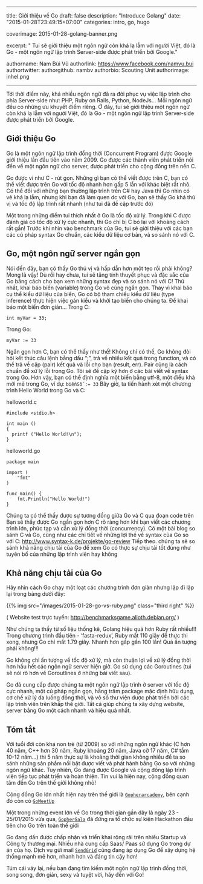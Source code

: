 
---

title: Giới thiệu về Go
draft: false
description: "Introduce Golang"
date: "2015-01-28T23:49:15+07:00"
categories: intro, go, hugo

coverimage: 2015-01-28-golang-banner.png

excerpt: " Tui sẽ giới thiệu một ngôn ngữ còn khá lạ lẫm với người Việt, đó là Go - một ngôn ngữ lập trình Server-side được phát triển bởi Google."

authorname: Nam Bùi Vũ
authorlink: https://www.facebook.com/namvu.bui 
authortwitter: 
authorgithub: nambv
authorbio: Scouting Unit
authorimage: inhel.png

---

Tới thời điểm này, khá nhiều ngôn ngữ đã ra đời phục vụ việc lập trình cho phía Server-side như: PHP, Ruby on Rails, Python, NodeJs... Mỗi ngôn ngữ đều có những ưu khuyết điểm riêng. Ở đây, tui sẽ giới thiệu một ngôn ngữ còn khá lạ lẫm với người Việt, đó là Go - một ngôn ngữ lập trình Server-side được phát triển bởi Google.

## Giới thiệu Go
Go là một ngôn ngữ lập trình đồng thời (Concurrent Program) được Google giới thiệu lần đầu tiên vào nằm 2009. Go được các thành viên phát triển nói đến về một ngôn ngữ cho server, được phát triển cho cộng đồng trên nền C.

Go được ví như C - rút gọn. Những gì bạn có thể viết được trên C, bạn có thể viết được trên Go với tốc độ nhanh hơn gấp 5 lần với khác biệt rất nhỏ. Có thể đối với những bạn thường lập trình trên C# hay Java thì Go nhìn có vẻ khá lạ lẫm, nhưng khi bạn đã làm quen dc với Go, bạn sẽ thấy Go khá thú vị và tốc độ lập trình rất nhanh (như tui đã đề cập trước đó)

Một trong những điểm tui thích nhất ở Go là tốc độ xử lý. Trong khi C được đánh giá có tốc độ xử lý cực nhanh, thì Go chỉ bị C bỏ lại với khoảng cách rất gần! Trước khi nhìn vào benchmark của Go, tui sẽ giởi thiệu với các bạn các cú pháp syntax Go chuẩn, các kiểu dữ liệu cơ bản, và so sánh nó với C.

## Go, một ngôn ngữ server ngắn gọn
Nói đến đây, bạn có thấy Go thú vị và hấp dẫn hơn một tẹo rồi phải không? Mong là vậy! Dù rồi hay chưa, tui sẽ tăng tính thuyết phục và đặc sắc của Go bằng cách cho bạn xem những syntax đẹp và so sánh nó với C!
Thứ nhất, khai báo biến (variable) trong Go vô cùng ngắn gọn. Thay vì khai báo cụ thể kiểu dữ liệu của biến, Go có bộ tham chiếu kiểu dữ liệu (type inference) thực hiện việc gán kiểu và khởi tạo biến cho chúng ta. Để khai báo một biến đơn giản...
Trong C:
```
int myVar = 33;
```
Trong Go:
```
myVar := 33
```
 Ngắn gọn hơn C, bạn có thể thấy như thế! Không chỉ có thế, Go không đòi hỏi kết thúc câu lệnh bằng dấu “;”, trả về nhiều kết quả trong function, và có thể trả về cặp (pair) kết quả và lỗi cho bạn (result, err). Pair cũng là cách chuẩn để xử lý lỗi trong Go. Tôi sẽ đề cập kỹ hơn ở các bài viết về syntax trong Go.
Hơn vậy, bạn có thể định nghĩa một biến bằng utf-8, một điều khá mới mẻ trong Go, ví dụ:
```biếnSố := 33```
Bây giờ, ta tiến hành xét một chương trình Hello World trong Go và C:

helloworld.c
```
#include <stdio.h>
 
int main ()
{
  printf ("Hello World!\n");
}
```

helloworld.go
```
package main
 
import (
    "fmt"
)
 
func main() {
    fmt.Println("Hello World!")
}
```

Chúng ta có thể thấy được sự tương đồng giữa Go và C qua đoạn code trên
Bạn sẽ thấy được Go ngắn gọn hơn C rõ ràng hơn khi bạn viết các chương trình lớn, phức tạp và cần xử lý đồng thời (concurrency). Có một bài blog so sánh C và Go, cũng như các chi tiết về những lợi thế về syntax của Go so với C: http://www.syntax-k.de/projekte/go-review
Tiếp theo. chúng ta sẽ so sánh khả năng chịu tải của Go để xem Go có thực sự chịu tải tốt đúng như tuyên bố của những lập trình viên hay không

## Khả năng chịu tải của Go
Hãy nhìn cách Go chạy một loạt các chương trình đơn giản nhưng lặp đi lặp lại trong bảng dưới đây:

{{% img src="/images/2015-01-28-go-vs-ruby.png" class="third right" %}}

( Website test trực tuyến: http://benchmarksgame.alioth.debian.org/ )

Như chúng ta thấy từ số liệu thống kê, Golang hiệu quả hơn Ruby rất nhiều!!! Trong chương trình đầu tiên - ‘fasta-redux’, Ruby mất 110 giây để thực thi xong, nhưng Go chỉ mất 1.79 giây. Nhanh hơn gấp gần 100 lần! Quá ấn tượng phải không!!!

Go không chỉ ấn tượng về tốc độ xử lý, mà còn thuận lợi về xử lý đồng thời hơn hầu hết các ngôn ngữ server hiện giờ. Go sử dụng các Goroutines (tui sẽ nói rõ hơn về Goroutlines ở những bài viết sau).

Go đã cung cấp được chúng ta một ngôn ngữ lập trình ở server với tốc độ cực nhanh, một cú pháp ngắn gọn, hằng trăm package mặc định hữu dụng, cơ chế xử lý đa luồng đồng thời, và vô số thư viện được phát triển bởi các lập trình viên trên khắp thế giới. Tất cả giúp chúng ta xây dựng website, server bằng Go một cách nhanh và hiệu quả nhất.

## Tóm tắt
Với tuổi đời còn khá non trẻ (từ 2009) so với những ngôn ngữ khác (C hơn 40 năm, C++ hơn 30 năm, Ruby khoảng 20 năm, Java cỡ 17 năm, C# tầm 10-12 năm...) thì 5 năm thực sự là khoảng thời gian không nhiều để ta so sánh những sản phẩm nổi bật được viết và phát hành bằng Go so với những ngôn ngữ khác. Tuy nhiên, Go đang được Google và cộng đồng lập trình viên tiếp tục phát triển và hoàn thiện. Tin vui là hiện nay, cộng đồng quan tâm đến Go trên thế giới không nhỏ!

Cộng đồng Go lớn nhất hiện nay trên thế giới là [`Gopherarcademy`](http://blog.gopheracademy.com/), bên cạnh đó còn có  [`GoMeetUp`](http://go.meetup.com/)

Một trong những event lớn về Go trong thời gian gần đây là ngày 23 - 25/01/2015 vừa qua, [`GopherGala`](http://gophergala.com/) đã đứng ra tổ chức sự kiện Hackathon đầu tiên cho Go trên toàn thế giới

Go đang dần được chấp nhận và triển khai rộng rãi trên nhiều Startup và Công ty thương mại. Nhiều nhà cung cấp Saas/ Paas sử dụng Go trong dự án của họ. Dịch vụ gửi mail [`SendGrid`](http://sendgrid.com/blog/convince-company-go-golang/) cũng đang áp dụng Go để xây dựng hệ thống mạnh mẽ hơn, nhanh hơn và đáng tin cậy hơn!

Túm cái váy lại, nếu bạn đang tìm kiếm một ngôn ngữ lập trình đồng thời, song song, đơn giản, sexy và tuyệt vời, hãy đến với Go!
 

